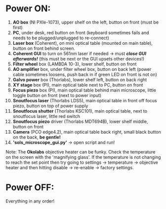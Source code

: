 # Power ON:
1) **AO box** (NI PXIe-1073), upper shelf on the left, button on front (must be first)
2) **PC**, under desk, red button on front (keyboard sometimes fails and needs to be plugged/unplugged to re-connect)
3) **Laser box** (Coherent), on mini optical table (mounted on main table), button on front behind screen.
4) **Coherent GUI** to turn on 561nm laser if needed -> must _**close GUI afterwards!**_ (this must be next or the GUI upsets other devices!)
5) **Filter wheel** box (LAMBDA 10-3), lower shelf, button on front
6) **AO amplifier** box, under filter wheel box, button on back left (power cable sometimes loosens, push back in if green LED on front is not on)
7) **Galvo power** box (Thorlabs), lower shelf left, button on back right
8) **XY stage** box (PI), main optical table next to PC, button on front
9) **Focus piezo** box (PI), main optical table behind main microscope, little toggle button on front (next to power input)
10) **Snoutfocus laser** (Thorlabs LDS5), main optical table in front off focus piezo, button on top of power supply
11) **Snoutfocus shutter** (Thorlabs KSC101), main optical table, next to snoutfocus laser, little red switch
12) **Snoutfocus piezo** driver (Thorlabs MDT694B), lower shelf middle, button on front
13) **Camera** (PCO edge4.2), main optical table back right, small black button on the back, **be gentle!**
14) **'sols_microscope_gui.py'** -> open script and run!

Note: The **Okolabs** objective heater can be funky. Check the temperature on the screen with the 'magnifying glass'. If the temperature is not changing to reach the set point then try going to settings -> temperature -> objective heater and then hitting disable -> re-enable -> factory settings.

# Power OFF:
Everything in any order!
